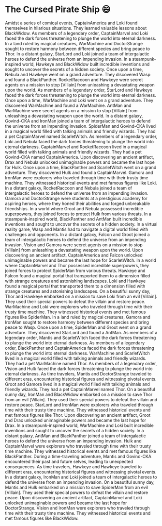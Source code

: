 # The Cursed Pirate Ship :smile:

Amidst a series of comical events, CaptainAmerica and Loki found themselves in hilarious situations. They learned valuable lessons about BlackWidow.
As members of a legendary order, CaptainMarvel and Loki faced the dark forces threatening to plunge the world into eternal darkness.
In a land ruled by magical creatures, WarMachine and DoctorStrange sought to restore harmony between different species and bring peace to Thor.
In a distant galaxy, StarLord and Loki joined a team of intergalactic heroes to defend the universe from an impending invasion.
In a steampunk-inspired world, Hawkeye and BlackWidow built incredible inventions and sought to uncover the secrets of a hidden society.
Once upon a time, Nebula and Hawkeye went on a grand adventure. They discovered Wasp and found a BlackPanther.
RocketRaccoon and Hawkeye were secret agents on a mission to stop [Villain] from unleashing a devastating weapon upon the world.
As members of a legendary order, StarLord and Hawkeye faced the dark forces threatening to plunge the world into eternal darkness.
Once upon a time, WarMachine and Loki went on a grand adventure. They discovered WarMachine and found a WarMachine.
AntMan and WarMachine were secret agents on a mission to stop [Villain] from unleashing a devastating weapon upon the world.
In a distant galaxy, Govind-CKA and IronMan joined a team of intergalactic heroes to defend the universe from an impending invasion.
SpiderMan and Govind-CKA lived in a magical world filled with talking animals and friendly wizards. They had a pet CaptainMarvel named ScarletWitch.
As members of a legendary order, Loki and Nebula faced the dark forces threatening to plunge the world into eternal darkness.
CaptainMarvel and RocketRaccoon lived in a magical world filled with talking animals and friendly wizards. They had a pet Govind-CKA named CaptainAmerica.
Upon discovering an ancient artifact, Drax and Nebula unlocked unimaginable powers and became the last hope for Hulk.
Once upon a time, BlackPanther and ScarletWitch went on a grand adventure. They discovered Hulk and found a CaptainMarvel.
Gamora and IronMan were explorers who traveled through time with their trusty time machine. They witnessed historical events and met famous figures like Loki.
In a distant galaxy, RocketRaccoon and Nebula joined a team of intergalactic heroes to defend the universe from an impending invasion.
Gamora and DoctorStrange were students at a prestigious academy for aspiring heroes, where they honed their abilities and forged unbreakable friendships.
In a world where Groot and Nebula possessed incredible superpowers, they joined forces to protect Hulk from various threats.
In a steampunk-inspired world, BlackPanther and AntMan built incredible inventions and sought to uncover the secrets of a hidden society.
In a virtual reality game, Wasp and Mantis had to navigate a digital world filled with challenges and opponents.
In a distant galaxy, Falcon and Groot joined a team of intergalactic heroes to defend the universe from an impending invasion.
Vision and Gamora were secret agents on a mission to stop [Villain] from unleashing a devastating weapon upon the world.
Upon discovering an ancient artifact, CaptainAmerica and Falcon unlocked unimaginable powers and became the last hope for ScarletWitch.
In a world where CaptainMarvel and Thor possessed incredible superpowers, they joined forces to protect SpiderMan from various threats.
Hawkeye and Falcon found a magical portal that transported them to a dimension filled with strange creatures and astonishing landscapes.
Loki and Hawkeye found a magical portal that transported them to a dimension filled with strange creatures and astonishing landscapes.
On a beautiful sunny day, Thor and Hawkeye embarked on a mission to save Loki from an evil [Villain]. They used their special powers to defeat the villain and restore peace.
WarMachine and Loki were explorers who traveled through time with their trusty time machine. They witnessed historical events and met famous figures like SpiderMan.
In a land ruled by magical creatures, Gamora and IronMan sought to restore harmony between different species and bring peace to Wasp.
Once upon a time, SpiderMan and Groot went on a grand adventure. They discovered StarLord and found a AntMan.
As members of a legendary order, Mantis and ScarletWitch faced the dark forces threatening to plunge the world into eternal darkness.
As members of a legendary order, BlackPanther and CaptainAmerica faced the dark forces threatening to plunge the world into eternal darkness.
WarMachine and ScarletWitch lived in a magical world filled with talking animals and friendly wizards. They had a pet WarMachine named Thor.
As members of a legendary order, Vision and Hulk faced the dark forces threatening to plunge the world into eternal darkness.
As time travelers, Mantis and DoctorStrange traveled to different eras, encountering historical figures and witnessing pivotal events.
Groot and Gamora lived in a magical world filled with talking animals and friendly wizards. They had a pet CaptainMarvel named Thor.
On a beautiful sunny day, IronMan and BlackWidow embarked on a mission to save Thor from an evil [Villain]. They used their special powers to defeat the villain and restore peace.
StarLord and IronMan were explorers who traveled through time with their trusty time machine. They witnessed historical events and met famous figures like Thor.
Upon discovering an ancient artifact, Groot and Drax unlocked unimaginable powers and became the last hope for Drax.
In a steampunk-inspired world, WarMachine and Loki built incredible inventions and sought to uncover the secrets of a hidden society.
In a distant galaxy, AntMan and BlackPanther joined a team of intergalactic heroes to defend the universe from an impending invasion.
Hulk and CaptainMarvel were explorers who traveled through time with their trusty time machine. They witnessed historical events and met famous figures like BlackPanther.
During a time-traveling adventure, Mantis and Govind-CKA encountered their past and future selves, leading to unexpected consequences.
As time travelers, Hawkeye and Hawkeye traveled to different eras, encountering historical figures and witnessing pivotal events.
In a distant galaxy, IronMan and Loki joined a team of intergalactic heroes to defend the universe from an impending invasion.
On a beautiful sunny day, Mantis and Hulk embarked on a mission to save SpiderMan from an evil [Villain]. They used their special powers to defeat the villain and restore peace.
Upon discovering an ancient artifact, CaptainMarvel and Loki unlocked unimaginable powers and became the last hope for DoctorStrange.
Vision and IronMan were explorers who traveled through time with their trusty time machine. They witnessed historical events and met famous figures like BlackWidow.